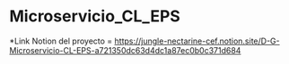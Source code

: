 # Microservicio_CL_EPS

*Link Notion del proyecto = https://jungle-nectarine-cef.notion.site/D-G-Microservicio-CL-EPS-a721350dc63d4dc1a87ec0b0c371d684
